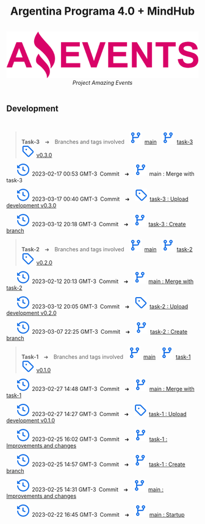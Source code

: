 <h1 align="center">Argentina Programa 4.0 + MindHub</h1>

<p align="center">
  <br>
  <img src="./assets/img/logo.png" alt="logo"/>
  <br>
  <i>Project Amazing Events</i>
  <br>
  <br>
</p>

## Development

<br>

> **Task-3**&emsp;➜&emsp;Branches and tags involved&emsp;![branch](./assets/img/icon/branch.svg)&ensp;[main](https://github.com/CarlosArielPaz/AE_Carlos_Ariel_Paz/tree/main)&emsp;![branch](./assets/img/icon/branch.svg)&ensp;[task-3](https://github.com/CarlosArielPaz/AE_Carlos_Ariel_Paz/tree/task-3)&emsp;![tag](./assets/img/icon/tag.svg)&ensp;[v0.3.0](https://github.com/CarlosArielPaz/AE_Carlos_Ariel_Paz/releases/tag/v0.3.0)

&emsp;&emsp;![commit](./assets/img/icon/commit.svg)&ensp;2023-02-17 00:53 GMT-3&ensp;Commit&emsp;➜&emsp;![branch](./assets/img/icon/branch.svg)&ensp;main : Merge with task-3

&emsp;&emsp;![commit](./assets/img/icon/commit.svg)&ensp;2023-03-17 00:40 GMT-3&ensp;Commit&emsp;➜&emsp;![branch](./assets/img/icon/tag.svg)&ensp;[task-3 : Upload development v0.3.0](https://github.com/CarlosArielPaz/AE_Carlos_Ariel_Paz/commit/da7eefe91a37aea01aaef194de0f984c63f9dd53)

&emsp;&emsp;![commit](./assets/img/icon/commit.svg)&ensp;2023-03-12 20:18 GMT-3&ensp;Commit&emsp;➜&emsp;![branch](./assets/img/icon/branch.svg)&ensp;[task-3 : Create branch](https://github.com/CarlosArielPaz/AE_Carlos_Ariel_Paz/commit/7ef0d622fdb05036f16f2639d802505d0237e505)

> **Task-2**&emsp;➜&emsp;Branches and tags involved&emsp;![branch](./assets/img/icon/branch.svg)&ensp;[main](https://github.com/CarlosArielPaz/AE_Carlos_Ariel_Paz/tree/main)&emsp;![branch](./assets/img/icon/branch.svg)&ensp;[task-2](https://github.com/CarlosArielPaz/AE_Carlos_Ariel_Paz/tree/task-2)&emsp;![tag](./assets/img/icon/tag.svg)&ensp;[v0.2.0](https://github.com/CarlosArielPaz/AE_Carlos_Ariel_Paz/releases/tag/v0.2.0)

&emsp;&emsp;![commit](./assets/img/icon/commit.svg)&ensp;2023-02-12 20:13 GMT-3&ensp;Commit&emsp;➜&emsp;![branch](./assets/img/icon/branch.svg)&ensp;[main : Merge with task-2](https://github.com/CarlosArielPaz/AE_Carlos_Ariel_Paz/commit/46497724e5c688ea911b757b17a003f6ed6641d9)

&emsp;&emsp;![commit](./assets/img/icon/commit.svg)&ensp;2023-03-12 20:05 GMT-3&ensp;Commit&emsp;➜&emsp;![branch](./assets/img/icon/tag.svg)&ensp;[task-2 : Upload development v0.2.0](https://github.com/CarlosArielPaz/AE_Carlos_Ariel_Paz/commit/d4401ccfea575d25e4b8a618dc9b4683f8c372c4)

&emsp;&emsp;![commit](./assets/img/icon/commit.svg)&ensp;2023-03-07 22:25 GMT-3&ensp;Commit&emsp;➜&emsp;![branch](./assets/img/icon/branch.svg)&ensp;[task-2 : Create branch](https://github.com/CarlosArielPaz/AE_Carlos_Ariel_Paz/commit/b13b3f20194e1b1fcaaee32b71dfc4d1d0cd87ed)

> **Task-1**&emsp;➜&emsp;Branches and tags involved&emsp;![branch](./assets/img/icon/branch.svg)&ensp;[main](https://github.com/CarlosArielPaz/AE_Carlos_Ariel_Paz/tree/main)&emsp;![branch](./assets/img/icon/branch.svg)&ensp;[task-1](https://github.com/CarlosArielPaz/AE_Carlos_Ariel_Paz/tree/task-1)&emsp;![tag](./assets/img/icon/tag.svg)&ensp;[v0.1.0](https://github.com/CarlosArielPaz/AE_Carlos_Ariel_Paz/releases/tag/v0.1.0)

&emsp;&emsp;![commit](./assets/img/icon/commit.svg)&ensp;2023-02-27 14:48 GMT-3&ensp;Commit&emsp;➜&emsp;![branch](./assets/img/icon/branch.svg)&ensp;[main : Merge with task-1](https://github.com/CarlosArielPaz/AE_Carlos_Ariel_Paz/commit/e69ed69a69f808918dfefc341cf83ced17f7be2e)

&emsp;&emsp;![commit](./assets/img/icon/commit.svg)&ensp;2023-02-27 14:27 GMT-3&ensp;Commit&emsp;➜&emsp;![branch](./assets/img/icon/tag.svg)&ensp;[task-1 : Upload development v0.1.0](https://github.com/CarlosArielPaz/AE_Carlos_Ariel_Paz/commit/aa8444b3a28e762ae5f562685a3d236f2e177405)

&emsp;&emsp;![commit](./assets/img/icon/commit.svg)&ensp;2023-02-25 16:02 GMT-3&ensp;Commit&emsp;➜&emsp;![branch](./assets/img/icon/branch.svg)&ensp;[task-1 : Improvements and changes](https://github.com/CarlosArielPaz/AE_Carlos_Ariel_Paz/commit/451a1b99d690a116ac7e362e0329fd6d947a363e)

&emsp;&emsp;![commit](./assets/img/icon/commit.svg)&ensp;2023-02-25 14:57 GMT-3&ensp;Commit&emsp;➜&emsp;![branch](./assets/img/icon/branch.svg)&ensp;[task-1 : Create branch](https://github.com/CarlosArielPaz/AE_Carlos_Ariel_Paz/commit/a05a88ef134465b60d8b1518d7a911fe511e6aa8)

&emsp;&emsp;![commit](./assets/img/icon/commit.svg)&ensp;2023-02-25 14:31 GMT-3&ensp;Commit&emsp;➜&emsp;![branch](./assets/img/icon/branch.svg)&ensp;[main : Improvements and changes](https://github.com/CarlosArielPaz/AE_Carlos_Ariel_Paz/commit/c9852c4b9b18016fc56ee39a1e75ccfd57a598a1)

&emsp;&emsp;![commit](./assets/img/icon/commit.svg)&ensp;2023-02-22 16:45 GMT-3&ensp;Commit&emsp;➜&emsp;![branch](./assets/img/icon/branch.svg)&ensp;[main : Startup](https://github.com/CarlosArielPaz/AE_Carlos_Ariel_Paz/commit/a24b88b4c7a0010a0068a23f0d0f7b4acbfdc866)